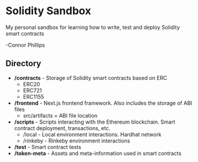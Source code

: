 # Solidity Sandbox

My personal sandbox for learning how to write, test and deploy Solidity smart contracts

-Connor Phillips

## Directory
- **/contracts** - Storage of Solidity smart contracts based on ERC
    - ERC20
    - ERC721 
    - ERC1155
- **/frontend** - Next.js frontend framework. Also includes the storage of ABI files
   - src/artifacts = ABI file location
- **/scripts** - Scripts interacting with the Ethereum blockchain. Smart contract deployment, transactions, etc.
    - /local - Local environment interactions. Hardhat network
    - /rinkeby - Rinkeby environment interactions
- **/test** - Smart contract tests
- **/token-meta** - Assets and meta-information used in smart contracts